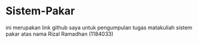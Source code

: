 # Sistem-Pakar
ini merupakan link github saya untuk pengumpulan tugas matakuliah sistem pakar atas nama Rizal Ramadhan (1184033)
